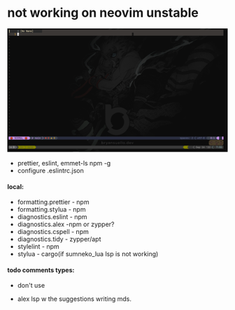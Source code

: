 # not working on neovim unstable

<img src="readme-image.png" >

- prettier, eslint, emmet-ls npm -g
- configure .eslintrc.json

#### local: 
  * formatting.prettier - npm
  * formatting.stylua - npm
  * diagnostics.eslint - npm
  * diagnostics.alex -npm or zypper?
  * diagnostics.cspell - npm
  * diagnostics.tidy - zypper/apt
  * stylelint - npm
  * stylua - cargo(if sumneko_lua lsp is not working)

#### todo comments types:

<!-- TODO: -->
<!-- FIX: -->
<!-- WARN: -->
<!-- NOTE: -->

- don't use
  <!-- PERF: -->
  <!-- HACK: -->

* alex lsp w the suggestions writing mds.
